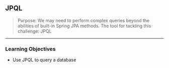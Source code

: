 ## JPQL

> Purpose: We may need to perform complex queries beyond the abilities of built-in Spring JPA methods. The tool for tackling this challenge: JPQL

---

### Learning Objectives


- Use JPQL to query a database
